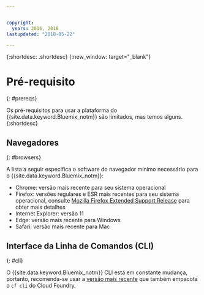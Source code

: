 ```yaml
---


copyright:
  years: 2016, 2018
lastupdated: "2018-05-22"

---
```


{:shortdesc: .shortdesc}
{:new_window: target="_blank"}

# Pré-requisito
{: #prereqs}

Os pré-requisitos para usar a plataforma do {{site.data.keyword.Bluemix_notm}} são limitados, mas temos alguns.
{:shortdesc}

## Navegadores
{: #browsers}

A lista a seguir especifica o software do navegador mínimo necessário para o {{site.data.keyword.Bluemix_notm}}:

 * Chrome: versão mais recente para seu sistema operacional
 * Firefox: versões regulares e ESR mais recentes para seu sistema operacional, consulte [Mozilla Firefox Extended Support Release](https://www.mozilla.org/firefox/organizations/) para obter mais detalhes
 * Internet Explorer: versão 11
 * Edge: versão mais recente para Windows
 * Safari: versão mais recente para Mac

## Interface da Linha de Comandos (CLI)
{: #cli}

O {{site.data.keyword.Bluemix_notm}} CLI está em constante mudança, portanto, recomenda-se usar a [versão mais recente](/docs/cli/reference/bluemix_cli/all_versions.html) que também empacota o `cf cli` do Cloud Foundry. 

